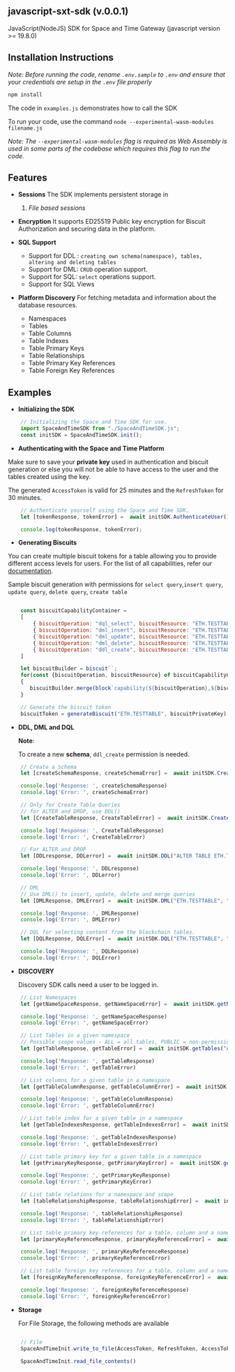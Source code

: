 
## javascript-sxt-sdk (v.0.0.1)

JavaScript(NodeJS) SDK for Space and Time Gateway (javascript version >= 19.8.0)

## Installation Instructions

_Note: Before running the code, rename `.env.sample` to `.env` and ensure that your credentials are setup in the `.env` file properly_

```sh
npm install
```

The code in ``examples.js`` demonstrates how to call the SDK

To run your code, use the command ``node --experimental-wasm-modules filename.js``

_Note: The ``--experimental-wasm-modules`` flag is required as Web Assembly is used in some parts of the codebase 
       which requires this flag to run the code._

## Features

- **Sessions**
The SDK implements persistent storage in 
	1. _File based sessions_

- **Encryption**
It supports ED25519 Public key encryption for Biscuit Authorization and securing data in the platform.

-  **SQL Support**
	- Support for DDL : ```creating own schema(namespace), tables, altering and deleting tables```
	- Support for DML: ```CRUD``` operation support.
	- Support for SQL: ```select``` operations support.
	- Support for SQL Views

- **Platform Discovery**
 For fetching metadata and information about the database resources.
	 - Namespaces
	 - Tables
	 - Table Columns
	 - Table Indexes
	 - Table Primary Keys
	 - Table Relationships
	 - Table Primary Key References
	 - Table Foreign Key References


## Examples

 - **Initializing the SDK**
```js
	// Initializing the Space and Time SDK for use.
	import SpaceAndTimeSDK from "./SpaceAndTimeSDK.js";
	const initSDK = SpaceAndTimeSDK.init();
```

- **Authenticating with the Space and Time Platform**

Make sure to save your **private key** used in authentication and biscuit generation or else you will not be able to have access to the user and the tables created using the key.

The generated ``AccessToken`` is valid for 25 minutes and the ``RefreshToken`` for 30 minutes.

```js
	// Authenticate yourself using the Space and Time SDK.
	let [tokenResponse, tokenError] =  await initSDK.AuthenticateUser();

	console.log(tokenResponse, tokenError);
```
- **Generating Biscuits**

You can create multiple biscuit tokens for a table allowing you to provide different access levels for users. For the list of all capabilities, refer our [documentation](https://docs.spaceandtime.io/docs/biscuit-authorization).

Sample biscuit generation with permissions for `select query`,`insert query`, `update query`, `delete query`, `create table`

```js

	const biscuitCapabilityContainer = 
	[
		{ biscuitOperation: "dql_select", biscuitResource: "ETH.TESTTABLE" },
		{ biscuitOperation: "dml_insert", biscuitResource: "ETH.TESTTABLE" }, 
		{ biscuitOperation: "dml_update", biscuitResource: "ETH.TESTTABLE" },
		{ biscuitOperation: "dml_delete", biscuitResource: "ETH.TESTTABLE" },
		{ biscuitOperation: "ddl_create", biscuitResource: "ETH.TESTTABLE" },  
	]

	let biscuitBuilder = biscuit``;
	for(const {biscuitOperation, biscuitResource} of biscuitCapabilityContainer) 
	{
	   biscuitBuilder.merge(block`capability(${biscuitOperation},${biscuitResource});`);
	}

	// Generate the biscuit token
	biscuitToken = generateBiscuit("ETH.TESTTABLE", biscuitPrivateKey)
```

- **DDL, DML and DQL**

	**Note**: 

	To create a new **schema**, ``ddl_create`` permission is needed.

```js
	// Create a Schema
	let [createSchemaResponse, createSchemaError] =  await initSDK.CreateSchema("CREATE SCHEMA ETH");

	console.log('Response: ', createSchemaResponse)
	console.log('Error: ', createSchemaError)

	// Only for Create Table Queries
	// for ALTER and DROP, use DDL()
	let [CreateTableResponse, CreateTableError] =  await initSDK.CreateTable("CREATE TABLE ETH.TESTTABLE(id INT PRIMARY KEY, test VARCHAR)", "permissioned", publickey, biscuit);

	console.log('Response: ', CreateTableResponse)
	console.log('Error: ', CreateTableError)

	// For ALTER and DROP
	let [DDLresponse, DDLerror] =  await initSDK.DDL("ALTER TABLE ETH.TESTTABLE ADD TEST2 VARCHAR", biscuit);

	console.log('Response: ', DDLresponse)
	console.log('Error: ', DDLerror)

	// DML 
	// Use DML() to insert, update, delete and merge queries
	let [DMLResponse, DMLError] =  await initSDK.DML("ETH.TESTTABLE", "INSERT INTO ETH.TESTTABLE VALUES(5, 'X5')", biscuit);

	console.log('Response: ', DMLResponse)
	console.log('Error: ', DMLError)

	// DQL for selecting content from the blockchain tables.
	let [DQLResponse, DQLError] =  await initSDK.DQL("ETH.TESTTABLE", "SELECT * FROM ETH.TESTTABLE", biscuit);

	console.log('Response: ', DQLResponse)
	console.log('Error: ', DQLError)
```

- **DISCOVERY**

	Discovery SDK calls need a user to be logged in.

```js
	// List Namespaces
	let [getNameSpaceResponse, getNameSpaceError] =  await initSDK.getNameSpaces();

	console.log('Response: ', getNameSpaceResponse)
	console.log('Error: ', getNameSpaceError)

	// List Tables in a given namespace
	// Possible scope values - ALL = all tables, PUBLIC = non-permissioned tables, PRIVATE = tables created by a requesting user
	let [getTableResponse, getTableError] =  await initSDK.getTables("ALL","ETH");

	console.log('Response: ', getTableResponse)
	console.log('Error: ', getTableError)

	// List columns for a given table in a namespace
	let [getTableColumnResponse, getTableColumnError] =  await initSDK.getTableColumns("ETH","TESTTABLE");

	console.log('Response: ', getTableColumnResponse)
	console.log('Error: ', getTableColumnError)

	// List table index for a given table in a namespace
	let [getTableIndexesResponse, getTableIndexesError] =  await initSDK.getTableIndexes("ETH","TESTTABLE");

	console.log('Response: ', getTableIndexesResponse)
	console.log('Error: ', getTableIndexesError)

	// List table primary key for a given table in a namespace
	let [getPrimaryKeyResponse, getPrimaryKeyError] =  await initSDK.getPrimaryKeys("ETH", "TESTTABLE");

	console.log('Response: ', getPrimaryKeyResponse)
	console.log('Error: ', getPrimaryKeyError)

	// List table relations for a namespace and scope
	let [tableRelationshipResponse, tableRelationshipError] =  await initSDK.getTableRelationships("ETH", "PRIVATE");

	console.log('Response: ', tableRelationshipResponse)
	console.log('Error: ', tableRelationshipError)

	// List table primary key references for a table, column and a namespace
	let [primaryKeyReferenceResponse, primaryKeyReferenceError] =  await initSDK.getPrimaryKeyReferences("ETH", "TESTTABLE", "TEST");

	console.log('Response: ', primaryKeyReferenceResponse)
	console.log('Error: ', primaryKeyReferenceError)

	// List table foreign key references for a table, column and a namespace
	let [foreignKeyReferenceResponse, foreignKeyReferenceError] =  await initSDK.getForeignKeyReferences("ETH", "TESTTABLE", "TEST");

	console.log('Response: ', foreignKeyReferenceResponse)
	console.log('Error: ', foreignKeyReferenceError)
```

-   **Storage**

    For File Storage, the following methods are available
    
```js

    // File
    SpaceAndTimeInit.write_to_file(AccessToken, RefreshToken, AccessTokenExpires, RefreshTokenExpires)
   
    SpaceAndTimeInit.read_file_contents()
```
